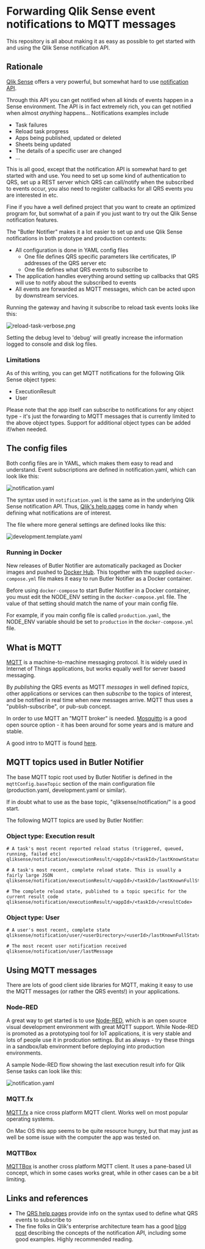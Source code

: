 # Forwarding Qlik Sense event notifications to MQTT messages

This repository is all about making it as easy as possible to get started with and using the Qlik Sense notification API.

## Rationale

[Qlik Sense](https://www.qlik.com/us/products/qlik-sense) offers a very powerful, but somewhat hard to use [notification API](https://help.qlik.com/en-US/sense-developer/September2018/Subsystems/RepositoryServiceAPI/Content/Sense_RepositoryServiceAPI/RepositoryServiceAPI-Notification-Create-Change-Subscription.htm).

Through this API you can get notified when all kinds of events happen in a Sense environment.
The API is in fact extremely rich, you can get notified when almost *anything* happens...
Notifications examples include

* Task failures
* Reload task progress
* Apps being published, updated or deleted
* Sheets being updated
* The details of a specific user are changed
* ...

This is all good, except that the notification API is somewhat hard to get started with and use.
You need to set up some kind of authentication to QRS, set up a REST server which QRS can call/notify when the subscribed to events occur, you also need to register callbacks for all QRS events you are interested in etc.

Fine if you have a well defined project that you want to create an optimized program for, but somwhat of a pain if you just want to try out the Qlik Sense notification features.

The "Butler Notifier" makes it a lot easier to set up and use Qlik Sense notifications in both prototype and production contexts:

* All configuration is done in YAML config files
  * One file defines QRS specific parameters like certificates, IP addresses of the QRS server etc
  * One file defines what QRS events to subscribe to
* The application handles everything around setting up callbacks that QRS will use to notify about the subscribed to events
* All events are forwarded as MQTT messages, which can be acted upon by downstream services.

Running the gateway and having it subscribe to reload task events looks like this:

![reload-task-verbose.png](doc/img/reload-task-verbose.png "Running the gateway")

Setting the debug level to 'debug' will greatly increase the information logged to console and disk log files.

### Limitations

As of this writing, you can get MQTT notifications for the following Qlik Sense object types:

* ExecutionResult
* User

Please note that the app itself can subscribe to notifications for any object type - it's just the forwarding to MQTT messages that is currently limited to the above object types.
Support for additional object types can be added if/when needed.

## The config files

Both config files are in YAML, which makes them easy to read and understand.
Event subscriptions are defined in notification.yaml, which can look like this:

![notification.yaml](doc/img/notification-yaml.png "Setting up event subscriptions")

The syntax used in `notification.yaml` is the same as in the underlying Qlik Sense notification API. Thus, [Qlik's help pages](https://help.qlik.com/en-US/sense-developer/September2018/Subsystems/RepositoryServiceAPI/Content/Sense_RepositoryServiceAPI/RepositoryServiceAPI-Notification-Create-Change-Subscription.htm) come in handy when defining what notifications are of interest.

The file where more general settings are defined looks like this:

![development.template.yaml](doc/img/development-template-yaml.png "Main config file")

### Running in Docker

New releases of Butler Notifier are automatically packaged as Docker images and pushed to [Docker Hub](https://hub.docker.com/u/ptarmiganlabs/).
This together with the supplied `docker-compose.yml` file makes it easy to run Butler Notifier as a Docker container.

Before using `docker-compose` to start Butler Notifier in a Docker container, you must edit the NODE_ENV setting in the `docker-compose.yml` file. The value of that setting should match the name of your main config file. 

For example, if you main config file is called `production.yaml`, the NODE_ENV variable should be set to `production` in the `docker-compose.yml` file.

## What is MQTT

[MQTT](https://en.wikipedia.org/wiki/MQTT) is a machine-to-machine messaging protocol. It is widely used in Internet of Things applications, but works equally well for server based messaging.

By *publishing* the QRS events as MQTT *messages* in well defined *topics*, other applications or services can then *subscribe* to the topics of interest, and be notified in real time when new messages arrive.
MQTT thus uses a "publish-subscribe", or pub-sub concept.

In order to use MQTT an "MQTT broker" is needed. [Mosquitto](https://mosquitto.org/) is a good open source option - it has been around for some years and is mature and stable.

A good intro to MQTT is found [here](https://www.hivemq.com/blog/how-to-get-started-with-mqtt).

## MQTT topics used in Butler Notifier

The base MQTT topic root used by Butler Notifier is defined in the `mqttConfig.baseTopic` section of the main configuration file (production.yaml, development.yaml or similar).

If in doubt what to use as the base topic, "qliksense/notification/" is a good start.

The following MQTT topics are used by Butler Notifier: 

### Object type: Execution result

    # A task's most recent reported reload status (triggered, queued, running, failed etc)
    qliksense/notification/executionResult/<appId>/<taskId>/lastKnownStatus

    # A task's most recent, complete reload state. This is usually a fairly large JSON
    qliksense/notification/executionResult/<appId>/<taskId>/lastKnownFullState

    # The complete reload state, published to a topic specific for the current result code
    qliksense/notification/executionResult/<appId>/<taskId>/<resultCode>

### Object type: User

    # A user's most recent, complete state
    qliksense/notification/user/<userDirectory>/<userId>/lastKnownFullState

    # The most recent user notification received
    qliksense/notification/user/lastMessage

## Using MQTT messages

There are lots of good client side libraries for MQTT, making it easy to use the MQTT messages (or rather the QRS events!) in your applications.

### Node-RED

A great way to get started is to use [Node-RED](https://nodered.org/), which is an open source visual development environment with great MQTT support.
While Node-RED is promoted as a prototyping tool for IoT applications, it is very stable and lots of people use it in prodcution settings. But as always - try these things in a sandbox/lab environment before deploying into production environments.

A sample Node-RED flow showing the last execution result info for Qlik Sense tasks can look like this:

![notification.yaml](doc/img/node-red-1.png "Setting up event subscriptions")

### MQTT.fx

[MQTT.fx](https://mqttfx.jensd.de/) a nice cross platform MQTT client. Works well on most popular operating systems.

On Mac OS this app seems to be quite resource hungry, but that may just as well be some issue with the computer the app was tested on.

### MQTTBox

[MQTTBox](http://workswithweb.com/mqttbox.html) is another cross platform MQTT client. It uses a pane-based UI concept, which in some cases works great, while in other cases can be a bit limiting.

## Links and references

* The [QRS help pages](https://help.qlik.com/en-US/sense-developer/September2018/Subsystems/RepositoryServiceAPI/Content/Sense_RepositoryServiceAPI/RepositoryServiceAPI-Notification-Create-Change-Subscription.htm) provide info on the syntax used to define what QRS events to subscribe to
* The fine folks in Qlik's enterprise architecture team has a good [blog post](https://eablog.qlikpoc.com/2018/11/01/qlik-sense-repository-notification-api/) describing the concepts of the notification API, including some good examples. Highly recommended reading.
